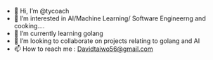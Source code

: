 - 👋 Hi, I’m @tycoach
- 👀 I’m interested in AI/Machine Learning/ Software Engineerng and cooking....
- 🌱 I’m currently learning golang
- 💞️ I’m looking to collaborate on projects relating to golang and AI
- 📫 How to reach me : Davidtaiwo56@gmail.com

<!---
tycoach/tycoach is a ✨ special ✨ repository because its `README.md` (this file) appears on your GitHub profile.
You can click the Preview link to take a look at your changes.
--->
